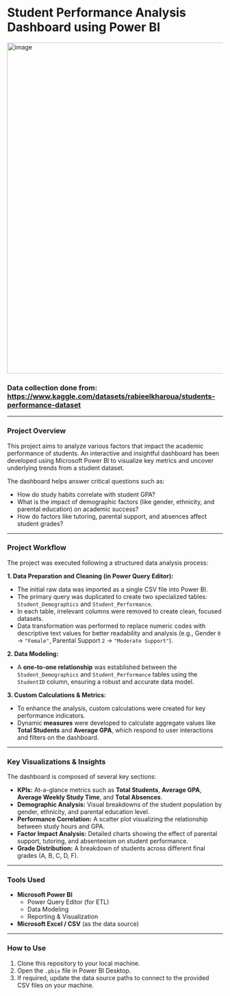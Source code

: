 # Student Performance Analysis Dashboard using Power BI

<img width="1373" height="771" alt="image" src="https://github.com/user-attachments/assets/eb764aa0-c3b1-49f5-8b5c-cac2a5f75f28" />

### Data collection done from: https://www.kaggle.com/datasets/rabieelkharoua/students-performance-dataset

---

### Project Overview

This project aims to analyze various factors that impact the academic performance of students. An interactive and insightful dashboard has been developed using Microsoft Power BI to visualize key metrics and uncover underlying trends from a student dataset.

The dashboard helps answer critical questions such as:
- How do study habits correlate with student GPA?
- What is the impact of demographic factors (like gender, ethnicity, and parental education) on academic success?
- How do factors like tutoring, parental support, and absences affect student grades?

---

### Project Workflow

The project was executed following a structured data analysis process:

**1. Data Preparation and Cleaning (in Power Query Editor):**
- The initial raw data was imported as a single CSV file into Power BI.
- The primary query was duplicated to create two specialized tables: `Student_Demographics` and `Student_Performance`.
- In each table, irrelevant columns were removed to create clean, focused datasets.
- Data transformation was performed to replace numeric codes with descriptive text values for better readability and analysis (e.g., Gender `0` -> `"Female"`, Parental Support `2` -> `"Moderate Support"`).

**2. Data Modeling:**
- A **one-to-one relationship** was established between the `Student_Demographics` and `Student_Performance` tables using the `StudentID` column, ensuring a robust and accurate data model.

**3. Custom Calculations & Metrics:**
- To enhance the analysis, custom calculations were created for key performance indicators.
- Dynamic **measures** were developed to calculate aggregate values like **Total Students** and **Average GPA**, which respond to user interactions and filters on the dashboard.

---

### Key Visualizations & Insights

The dashboard is composed of several key sections:
* **KPIs:** At-a-glance metrics such as **Total Students**, **Average GPA**, **Average Weekly Study Time**, and **Total Absences**.
* **Demographic Analysis:** Visual breakdowns of the student population by gender, ethnicity, and parental education level.
* **Performance Correlation:** A scatter plot visualizing the relationship between study hours and GPA.
* **Factor Impact Analysis:** Detailed charts showing the effect of parental support, tutoring, and absenteeism on student performance.
* **Grade Distribution:** A breakdown of students across different final grades (A, B, C, D, F).

---

### Tools Used
* **Microsoft Power BI**
    * Power Query Editor (for ETL)
    * Data Modeling
    * Reporting & Visualization
* **Microsoft Excel / CSV** (as the data source)

---

### How to Use
1. Clone this repository to your local machine.
2. Open the `.pbix` file in Power BI Desktop.
3. If required, update the data source paths to connect to the provided CSV files on your machine.
